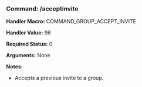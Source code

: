 ### Command: /acceptinvite

**Handler Macro:** COMMAND_GROUP_ACCEPT_INVITE

**Handler Value:** 96

**Required Status:** 0

**Arguments:**
None

**Notes:**
- Accepts a previous invite to a group.